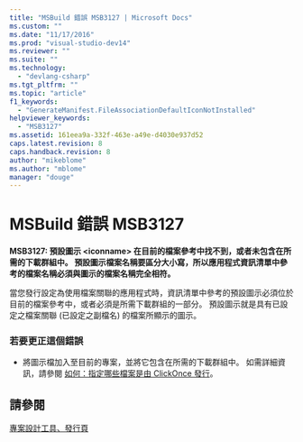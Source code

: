 ```yaml
---
title: "MSBuild 錯誤 MSB3127 | Microsoft Docs"
ms.custom: ""
ms.date: "11/17/2016"
ms.prod: "visual-studio-dev14"
ms.reviewer: ""
ms.suite: ""
ms.technology: 
  - "devlang-csharp"
ms.tgt_pltfrm: ""
ms.topic: "article"
f1_keywords: 
  - "GenerateManifest.FileAssociationDefaultIconNotInstalled"
helpviewer_keywords: 
  - "MSB3127"
ms.assetid: 161eea9a-332f-463e-a49e-d4030e937d52
caps.latest.revision: 8
caps.handback.revision: 8
author: "mikeblome"
ms.author: "mblome"
manager: "douge"
---
```

# MSBuild 錯誤 MSB3127
**MSB3127: 預設圖示 \<iconname\> 在目前的檔案參考中找不到，或者未包含在所需的下載群組中。  預設圖示檔案名稱要區分大小寫，所以應用程式資訊清單中參考的檔案名稱必須與圖示的檔案名稱完全相符。**  
  
 當您發行設定為使用檔案關聯的應用程式時，資訊清單中參考的預設圖示必須位於目前的檔案參考中，或者必須是所需下載群組的一部分。  預設圖示就是具有已設定之檔案關聯 \(已設定之副檔名\) 的檔案所顯示的圖示。  
  
### 若要更正這個錯誤  
  
-   將圖示檔加入至目前的專案，並將它包含在所需的下載群組中。  如需詳細資訊，請參閱 [如何：指定哪些檔案是由 ClickOnce 發行](../Topic/How%20to:%20Specify%20Which%20Files%20Are%20Published%20by%20ClickOnce.md)。  
  
## 請參閱  
 [專案設計工具、發行頁](../ide/reference/publish-page-project-designer.md)